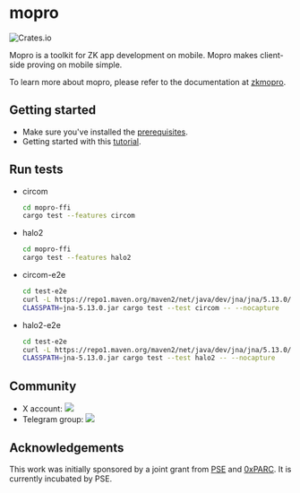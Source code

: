 # mopro

![Crates.io](https://img.shields.io/crates/v/mopro-ffi?label=mopro-ffi&style=flat-square)

Mopro is a toolkit for ZK app development on mobile. Mopro makes client-side proving on mobile simple.

To learn more about mopro, please refer to the documentation at [zkmopro](https://zkmopro.org/docs/intro).

## Getting started

- Make sure you've installed the [prerequisites](https://zkmopro.org/docs/prerequisites).
- Getting started with this [tutorial](https://zkmopro.org/docs/getting-started).

## Run tests

- circom
  ```sh
  cd mopro-ffi
  cargo test --features circom
  ```
- halo2
  ```sh
  cd mopro-ffi
  cargo test --features halo2
  ```
- circom-e2e
  ```sh
  cd test-e2e
  curl -L https://repo1.maven.org/maven2/net/java/dev/jna/jna/5.13.0/jna-5.13.0.jar -o jna-5.13.0.jar
  CLASSPATH=jna-5.13.0.jar cargo test --test circom -- --nocapture
  ```
- halo2-e2e
  ```sh
  cd test-e2e
  curl -L https://repo1.maven.org/maven2/net/java/dev/jna/jna/5.13.0/jna-5.13.0.jar -o jna-5.13.0.jar
  CLASSPATH=jna-5.13.0.jar cargo test --test halo2 -- --nocapture
  ```

## Community

- X account: <a href="https://twitter.com/zkmopro"><img src="https://img.shields.io/twitter/follow/zkmopro?style=flat-square&logo=x&label=zkmopro"></a>
- Telegram group: <a href="https://t.me/zkmopro"><img src="https://img.shields.io/badge/telegram-@zkmopro-blue.svg?style=flat-square&logo=telegram"></a>

## Acknowledgements

This work was initially sponsored by a joint grant from [PSE](https://pse.dev/) and [0xPARC](https://0xparc.org/). It is currently incubated by PSE.
